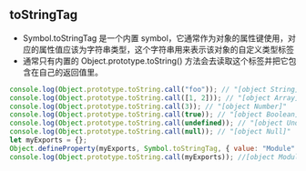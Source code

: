 ## toStringTag

- Symbol.toStringTag 是一个内置 symbol，它通常作为对象的属性键使用，对应的属性值应该为字符串类型，这个字符串用来表示该对象的自定义类型标签
- 通常只有内置的 Object.prototype.toString() 方法会去读取这个标签并把它包含在自己的返回值里。

```JavaScript
console.log(Object.prototype.toString.call("foo")); // "[object String]"
console.log(Object.prototype.toString.call([1, 2])); // "[object Array]"
console.log(Object.prototype.toString.call(3)); // "[object Number]"
console.log(Object.prototype.toString.call(true)); // "[object Boolean]"
console.log(Object.prototype.toString.call(undefined)); // "[object Undefined]"
console.log(Object.prototype.toString.call(null)); // "[object Null]"
let myExports = {};
Object.defineProperty(myExports, Symbol.toStringTag, { value: "Module" });
console.log(Object.prototype.toString.call(myExports)); //[object Module]
```
